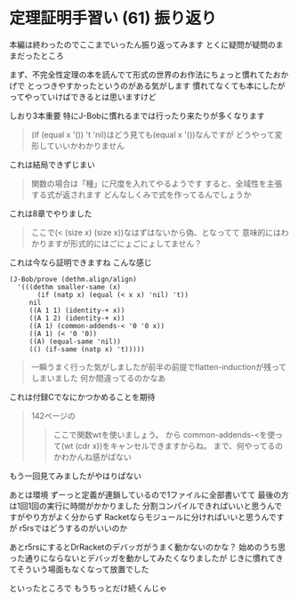# 定理証明手習い (61) 振り返り

本編は終わったのでここまでいったん振り返ってみます
とくに疑問が疑問のままだったところ

まず、不完全性定理の本を読んでて形式の世界のお作法にちょっと慣れてたおかげで
とっつきやすかったというのがある気がします
慣れてなくても本にしたがってやっていけばできるとは思いますけど

しおり3本重要
特にJ-Bobに慣れるまでは行ったり来たりが多くなります

> (if (equal x '()) 't 'nil)はどう見ても(equal x '())なんですが
> どうやって変形していいかわかりません

これは結局できずじまい

> 関数の場合は「種」に尺度を入れてやるようです
> すると、全域性を主張する式が返されます
> どんなしくみで式を作ってるんでしょうか

これは8章でやりました

> ここで(< (size x) (size x))なはずはないから偽、となってて
> 意味的にはわかりますが形式的にはごにょごにょしてません？

これは今なら証明できますね
こんな感じ

```
(J-Bob/prove (dethm.align/align)
  '(((dethm smaller-same (x)
       (if (natp x) (equal (< x x) 'nil) 't))
     nil
     ((A 1 1) (identity-+ x))
     ((A 1 2) (identity-+ x))
     ((A 1) (common-addends-< '0 '0 x))
     ((A 1) (< '0 '0))
     ((A) (equal-same 'nil))
     (() (if-same (natp x) 't)))))
```

> 一瞬うまく行った気がしましたが前半の前提でflatten-inductionが残ってしまいました
> 何か間違ってるのかなあ

これは付録Cでなにかつかめることを期待

> 142ページの
> > ここで関数wtを使いましょう。
> から
> > common-addends-<を使って(wt (cdr x))をキャンセルできますからね。
> まで、何やってるのかわかんね感がぱない

もう一回見てみましたがやはりぱない

あとは環境
ずーっと定義が連鎖しているので1ファイルに全部書いてて
最後の方は1回1回の実行に時間がかかりました
分割コンパイルできればいいと思うんですがやり方がよく分からず
Racketならモジュールに分ければいいと思うんですが
r5rsではどうするのがいいのか

あとr5rsにするとDrRacketのデバッガがうまく動かないのかな？
始めのうち思った通りにならないとデバッガを動かしてみたくなりましたが
じきに慣れてきてそういう場面もなくなって放置でした

といったところで
もうちっとだけ続くんじゃ